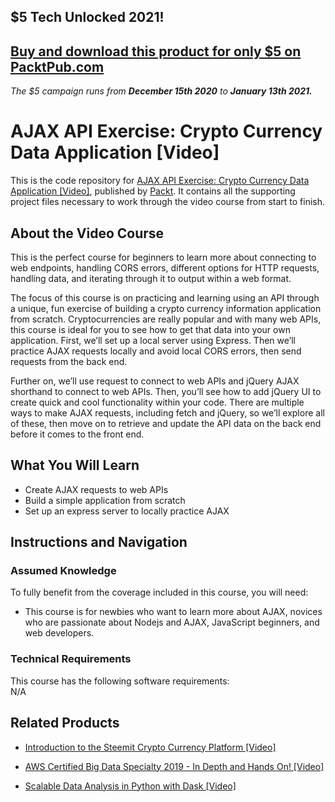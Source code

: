 ## $5 Tech Unlocked 2021!
[Buy and download this product for only $5 on PacktPub.com](https://www.packtpub.com/)
-----
*The $5 campaign         runs from __December 15th 2020__ to __January 13th 2021.__*

# AJAX API Exercise: Crypto Currency Data Application [Video]
This is the code repository for [AJAX API Exercise: Crypto Currency Data Application [Video]](https://www.packtpub.com/web-development/ajax-api-exercise-crypto-currency-data-application-video), published by [Packt](https://www.packtpub.com/?utm_source=github). It contains all the supporting project files necessary to work through the video course from start to finish.
## About the Video Course
This is the perfect course for beginners to learn more about connecting to web endpoints, handling CORS errors, different options for HTTP requests, handling data, and iterating through it to output within a web format.

The focus of this course is on practicing and learning using an API through a unique, fun exercise of building a crypto currency information application from scratch. Cryptocurrencies are really popular and with many web APIs, this course is ideal for you to see how to get that data into your own application. First, we’ll set up a local server using Express. Then we’ll practice AJAX requests locally and avoid local CORS errors, then send requests from the back end.

Further on, we’ll use request to connect to web APIs and jQuery AJAX shorthand to connect to web APIs. Then, you’ll see how to add jQuery UI to create quick and cool functionality within your code. There are multiple ways to make AJAX requests, including fetch and jQuery, so we’ll explore all of these, then move on to retrieve and update the API data on the back end before it comes to the front end.

<H2>What You Will Learn</H2>
<DIV class=book-info-will-learn-text>
<UL>
<LI> Create AJAX requests to web APIs</LI>
<LI> Build a simple application from scratch</LI>
<LI> Set up an express server to locally practice AJAX
</LI></UL></DIV>

## Instructions and Navigation
### Assumed Knowledge
To fully benefit from the coverage included in this course, you will need:<br/>
<DIV class=book-info-will-learn-text>
  <UL>
<LI> This course is for newbies who want to learn more about AJAX, novices who are passionate about Nodejs and AJAX, JavaScript beginners, and web developers.</LI>
  </UL>
<DIV>

### Technical Requirements
This course has the following software requirements:<br/>
N/A

## Related Products
* [Introduction to the Steemit Crypto Currency Platform [Video]](https://www.packtpub.com/application-development/introduction-steemit-crypto-currency-platform-video)

* [AWS Certified Big Data Specialty 2019 - In Depth and Hands On! [Video]](https://www.packtpub.com/application-development/aws-certified-big-data-specialty-2019-depth-and-hands-video)

* [Scalable Data Analysis in Python with Dask [Video]](https://www.packtpub.com/web-development/scalable-data-analysis-python-dask-video)
